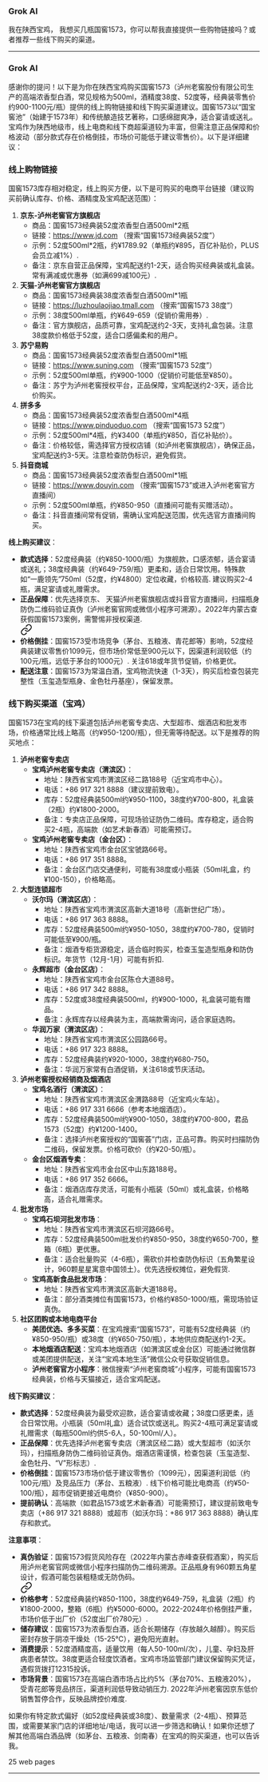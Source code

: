 

### Grok AI

<div class="thinking-container"></div><div class="response-content-markdown [&amp;_a]:text-current [&amp;_a:hover]:text-primary [&amp;_a:hover]:decoration-primary [&amp;_a]:underline [&amp;_a]:decoration-primary/30 [&amp;_a]:underline-offset-2 [&amp;_h2:first-child]:mt-0 [&amp;_h3:first-child]:mt-0 [&amp;_h4:first-child]:mt-0"><p dir="auto" class="break-words" style="white-space: pre-wrap;">我在陕西宝鸡， 我想买几瓶国窖1573，你可以帮我直接提供一些购物链接吗？或者推荐一些线下购买的渠道。</p></div><section class="inline-media-container flex flex-col gap-1"></section>

---

### Grok AI

<div class="thinking-container"></div><div class="response-content-markdown [&amp;_a]:text-current [&amp;_a:hover]:text-primary [&amp;_a:hover]:decoration-primary [&amp;_a]:underline [&amp;_a]:decoration-primary/30 [&amp;_a]:underline-offset-2 [&amp;_h2:first-child]:mt-0 [&amp;_h3:first-child]:mt-0 [&amp;_h4:first-child]:mt-0"><p dir="auto" class="break-words" style="white-space: pre-wrap;">感谢你的提问！以下是为你在陕西宝鸡购买国窖1573（泸州老窖股份有限公司生产的高端浓香型白酒，常见规格为500ml，酒精度38度、52度等，经典装零售价约900-1100元/瓶）提供的线上购物链接和线下购买渠道建议。国窖1573以“国宝窖池”（始建于1573年）和传统酿造技艺著称，口感绵甜爽净，适合宴请或送礼。宝鸡作为陕西地级市，线上电商和线下商超渠道较为丰富，但需注意正品保障和价格波动（部分款式存在价格倒挂，市场价可能低于建议零售价）。以下是详细建议：</p>
<h3 dir="auto" class="">线上购物链接</h3>
<p dir="auto" class="break-words" style="white-space: pre-wrap;">国窖1573库存相对稳定，线上购买方便，以下是可购买的电商平台链接（建议购买前确认库存、价格、酒精度及宝鸡配送范围）：</p>
<ol dir="auto" class="marker:text-secondary">
<li class="break-words"><strong>京东-泸州老窖官方旗舰店</strong>
<ul dir="auto" class="marker:text-secondary">
<li class="break-words">商品：国窖1573经典装52度浓香型白酒500ml*2瓶</li>
<li class="break-words">链接：<a href="https://www.jd.com" target="_blank" rel="noopener noreferrer">https://www.jd.com</a> （搜索“国窖1573经典装52度”）</li>
<li class="break-words">示例：52度500ml*2瓶，约¥1789.92（单瓶约¥895，百亿补贴价，PLUS会员立减1%）.  <a href="https://www.zhizhizhi.com/n/ar7co" target="_blank" rel="noopener noreferrer" class="web-search-result-chip focus:outline-none focus-visible:outline-none focus-visible:bg:input rounded-md ml-1 mr-0.5" data-state="closed"><div class="inline-flex align-text-bottom items-center justify-center select-none my-0 rounded-md bg-important border border-card-border opacity-60 grayscale hover:filter-none hover:opacity-100 transition-opacity"><img class="size-[18px] m-0 rounded-md" alt="" src="https://imgs.search.brave.com/3apWuBWMfD9xaKvXipnnqnJy6RkXczirTUUuonL2p7E/rs:fit:64:0:0:0/g:ce/aHR0cDovL2Zhdmlj/b25zLnNlYXJjaC5i/cmF2ZS5jb20vaWNv/bnMvMjBlNjRjMzM4/MzYxZjVlMmY3M2U2/Y2MxY2Y3NjJkMTBj/MDY2MTliMTZjYzU2/OWYwNDJiMTNmM2Mx/NTYyZGIzYi93d3cu/emhpemhpemhpLmNv/bS8"></div></a></li>
<li class="break-words">备注：京东自营正品保障，宝鸡配送约1-2天，适合购买经典装或礼盒装。常有满减或优惠券（如满699减100元）.<a href="https://www.smzdm.com/p/115265240/" target="_blank" rel="noopener noreferrer" class="web-search-result-chip focus:outline-none focus-visible:outline-none focus-visible:bg:input rounded-md ml-1 mr-0.5" data-state="closed"><div class="inline-flex align-text-bottom items-center justify-center select-none my-0 rounded-md bg-important border border-card-border opacity-60 grayscale hover:filter-none hover:opacity-100 transition-opacity"><img class="size-[18px] m-0 rounded-md" alt="" src="https://imgs.search.brave.com/7-adwMAlfDUGFGWYXH9wpxXeRSlQGI6JYXD3-aMxmSY/rs:fit:64:0:0:0/g:ce/aHR0cDovL2Zhdmlj/b25zLnNlYXJjaC5i/cmF2ZS5jb20vaWNv/bnMvOTJiN2IzYTNm/ZTJjNzkyMDM4NWIx/NWE2ZWU3Mzc1NmM4/NTUzN2M4NzJjZDVi/MDk0M2IxNDk1MGZk/YzE0NjdjOS93d3cu/c216ZG0uY29tLw"></div></a></li>
</ul>
</li>
<li class="break-words"><strong>天猫-泸州老窖官方旗舰店</strong>
<ul dir="auto" class="marker:text-secondary">
<li class="break-words">商品：国窖1573经典装38度浓香型白酒500ml*1瓶</li>
<li class="break-words">链接：<a href="https://luzhoulaojiao.tmall.com" target="_blank" rel="noopener noreferrer">https://luzhoulaojiao.tmall.com</a> （搜索“国窖1573 38度”）</li>
<li class="break-words">示例：38度500ml单瓶，约¥649-659（促销价需用券）.  <a href="https://www.smzdm.com/p/127595800/" target="_blank" rel="noopener noreferrer" class="web-search-result-chip focus:outline-none focus-visible:outline-none focus-visible:bg:input rounded-md ml-1 mr-0.5" data-state="closed"><div class="inline-flex align-text-bottom items-center justify-center select-none my-0 rounded-md bg-important border border-card-border opacity-60 grayscale hover:filter-none hover:opacity-100 transition-opacity"><img class="size-[18px] m-0 rounded-md" alt="" src="https://imgs.search.brave.com/7-adwMAlfDUGFGWYXH9wpxXeRSlQGI6JYXD3-aMxmSY/rs:fit:64:0:0:0/g:ce/aHR0cDovL2Zhdmlj/b25zLnNlYXJjaC5i/cmF2ZS5jb20vaWNv/bnMvOTJiN2IzYTNm/ZTJjNzkyMDM4NWIx/NWE2ZWU3Mzc1NmM4/NTUzN2M4NzJjZDVi/MDk0M2IxNDk1MGZk/YzE0NjdjOS93d3cu/c216ZG0uY29tLw"></div></a><a href="https://www.smzdm.com/p/115265240/" target="_blank" rel="noopener noreferrer" class="web-search-result-chip focus:outline-none focus-visible:outline-none focus-visible:bg:input rounded-md ml-1 mr-0.5" data-state="closed"><div class="inline-flex align-text-bottom items-center justify-center select-none my-0 rounded-md bg-important border border-card-border opacity-60 grayscale hover:filter-none hover:opacity-100 transition-opacity"><img class="size-[18px] m-0 rounded-md" alt="" src="https://imgs.search.brave.com/7-adwMAlfDUGFGWYXH9wpxXeRSlQGI6JYXD3-aMxmSY/rs:fit:64:0:0:0/g:ce/aHR0cDovL2Zhdmlj/b25zLnNlYXJjaC5i/cmF2ZS5jb20vaWNv/bnMvOTJiN2IzYTNm/ZTJjNzkyMDM4NWIx/NWE2ZWU3Mzc1NmM4/NTUzN2M4NzJjZDVi/MDk0M2IxNDk1MGZk/YzE0NjdjOS93d3cu/c216ZG0uY29tLw"></div></a></li>
<li class="break-words">备注：官方旗舰店，品质可靠，宝鸡配送约2-3天，支持礼盒包装。注意38度款价格低于52度，适合口感偏柔和的用户。</li>
</ul>
</li>
<li class="break-words"><strong>苏宁易购</strong>
<ul dir="auto" class="marker:text-secondary">
<li class="break-words">商品：国窖1573经典装52度浓香型白酒500ml*1瓶</li>
<li class="break-words">链接：<a href="https://www.suning.com" target="_blank" rel="noopener noreferrer">https://www.suning.com</a> （搜索“国窖1573 52度”）</li>
<li class="break-words">示例：52度500ml单瓶，约¥900-1000（促销价可能低至¥850）。</li>
<li class="break-words">备注：苏宁为泸州老窖授权平台，正品保障，宝鸡配送约2-3天，适合比价购买。</li>
</ul>
</li>
<li class="break-words"><strong>拼多多</strong>
<ul dir="auto" class="marker:text-secondary">
<li class="break-words">商品：国窖1573经典装52度浓香型白酒500ml*4瓶</li>
<li class="break-words">链接：<a href="https://www.pinduoduo.com" target="_blank" rel="noopener noreferrer">https://www.pinduoduo.com</a> （搜索“国窖1573 52度”）</li>
<li class="break-words">示例：52度500ml*4瓶，约¥3400（单瓶约¥850，百亿补贴价）。</li>
<li class="break-words">备注：价格较低，需选择官方授权店铺（如泸州老窖旗舰店），确保正品，宝鸡配送约3-5天。注意检查防伪标识，避免假货。</li>
</ul>
</li>
<li class="break-words"><strong>抖音商城</strong>
<ul dir="auto" class="marker:text-secondary">
<li class="break-words">商品：国窖1573经典装52度浓香型白酒500ml*1瓶</li>
<li class="break-words">链接：<a href="https://www.douyin.com" target="_blank" rel="noopener noreferrer">https://www.douyin.com</a> （搜索“国窖1573”或进入泸州老窖官方直播间）</li>
<li class="break-words">示例：52度500ml单瓶，约¥850-950（直播间可能有买赠活动）。</li>
<li class="break-words">备注：抖音直播间常有促销，需确认宝鸡配送范围，优先选官方直播间购买。</li>
</ul>
</li>
</ol>
<p dir="auto" class="break-words" style="white-space: pre-wrap;"><strong>线上购买建议</strong>：</p>
<ul dir="auto" class="marker:text-secondary">
<li class="break-words"><strong>款式选择</strong>：52度经典装（约¥850-1000/瓶）为旗舰款，口感浓郁，适合宴请或送礼；38度经典装（约¥649-759/瓶）更柔和，适合日常饮用。特殊款如“一鹿领先”750ml（52度，约¥4800）定位收藏，价格较高. 建议购买2-4瓶，满足宴请或礼赠需求。<a href="https://www.178hui.com/shenjia/19386658.html" target="_blank" rel="noopener noreferrer" class="web-search-result-chip focus:outline-none focus-visible:outline-none focus-visible:bg:input rounded-md ml-1 mr-0.5" data-state="closed"><div class="inline-flex align-text-bottom items-center justify-center select-none my-0 rounded-md bg-important border border-card-border opacity-60 grayscale hover:filter-none hover:opacity-100 transition-opacity"><img class="size-[18px] m-0 rounded-md" alt="" src="https://imgs.search.brave.com/VRB2hRjKKwLJ3Mun57WqUbj_3HnlIhjHvA5ZdB40hvI/rs:fit:64:0:0:0/g:ce/aHR0cDovL2Zhdmlj/b25zLnNlYXJjaC5i/cmF2ZS5jb20vaWNv/bnMvODJlNGFiNTZl/NTI2YWEzOWY5Yzdl/NmZhMjk1MWYxZWU1/NjJiM2VlZjFlNGE5/YmNhNmQwM2E4ZGE3/MWRmN2I5NS93d3cu/MTc4aHVpLmNvbS8"></div></a></li>
<li class="break-words"><strong>正品保障</strong>：优先选择京东、 天猫泸州老窖旗舰店或抖音官方直播间，扫描瓶身防伪二维码验证真伪（泸州老窖官网或微信小程序可溯源）。2022年内蒙古查获假国窖1573案例，需警惕非授权渠道.<a href="http://www.315online.com/zhijian/center/list_64_68.html" target="_blank" rel="noopener noreferrer" class="web-search-result-chip focus:outline-none focus-visible:outline-none focus-visible:bg:input rounded-md ml-1 mr-0.5" data-state="closed"><div class="inline-flex align-text-bottom items-center justify-center select-none my-0 rounded-md bg-important border border-card-border opacity-60 grayscale hover:filter-none hover:opacity-100 transition-opacity"><svg xmlns="http://www.w3.org/2000/svg" width="24" height="24" viewBox="0 0 24 24" fill="none" stroke="currentColor" stroke-width="2" stroke-linecap="round" stroke-linejoin="round" class="lucide lucide-link size-3 m-[3px]"><path d="M10 13a5 5 0 0 0 7.54.54l3-3a5 5 0 0 0-7.07-7.07l-1.72 1.71"></path><path d="M14 11a5 5 0 0 0-7.54-.54l-3 3a5 5 0 0 0 7.07 7.07l1.71-1.71"></path></svg></div></a></li>
<li class="break-words"><strong>价格倒挂</strong>：国窖1573受市场竞争（茅台、五粮液、青花郎等）影响，52度经典装建议零售价1099元，但市场价常低至900元以下，因渠道利润较低（约100元/瓶，远低于茅台的1000元）. 关注618或年货节促销，价格更优。<a href="https://www.jiemian.com/article/3479345.html" target="_blank" rel="noopener noreferrer" class="web-search-result-chip focus:outline-none focus-visible:outline-none focus-visible:bg:input rounded-md ml-1 mr-0.5" data-state="closed"><div class="inline-flex align-text-bottom items-center justify-center select-none my-0 rounded-md bg-important border border-card-border opacity-60 grayscale hover:filter-none hover:opacity-100 transition-opacity"><img class="size-[18px] m-0 rounded-md" alt="" src="https://imgs.search.brave.com/bJUS1Zm-ggSmNyQSu9ixZ8ERSPuEWjhm4B5sOOCP-Ek/rs:fit:64:0:0:0/g:ce/aHR0cDovL2Zhdmlj/b25zLnNlYXJjaC5i/cmF2ZS5jb20vaWNv/bnMvNWM2NTI4NGY5/ZTk3OGVlYzhkY2Ex/ZTM0NWVlZTIwMmNk/YzdiNjAwM2QwMDg5/ZGQ0ZmZmMTg5YzIz/YTBiZTc2MS93d3cu/amllbWlhbi5jb20v"></div></a></li>
<li class="break-words"><strong>配送注意</strong>：国窖1573为常温白酒，宝鸡物流快速（1-3天），购买后检查包装完整性（玉玺造型瓶身、金色牡丹基座），保留发票。</li>
</ul>
<h3 dir="auto" class="">线下购买渠道（宝鸡）</h3>
<p dir="auto" class="break-words" style="white-space: pre-wrap;">国窖1573在宝鸡的线下渠道包括泸州老窖专卖店、大型超市、烟酒店和批发市场，价格通常比线上略高（约¥950-1200/瓶），但无需等待配送。以下是推荐的购买地点：</p>
<ol dir="auto" class="marker:text-secondary">
<li class="break-words"><strong>泸州老窖专卖店</strong>
<ul dir="auto" class="marker:text-secondary">
<li class="break-words"><strong>宝鸡泸州老窖专卖店（渭滨区）</strong>：
<ul dir="auto" class="marker:text-secondary">
<li class="break-words">地址：陕西省宝鸡市渭滨区经二路188号（近宝鸡市中心）。</li>
<li class="break-words">电话：+86 917 321 8888（建议提前致电）。</li>
<li class="break-words">库存：52度经典装500ml约¥950-1100，38度约¥700-800，礼盒装（2瓶）约¥1800-2000。</li>
<li class="break-words">备注：专卖店正品保障，可现场验证防伪二维码。库存稳定，适合购买2-4瓶，高端款（如艺术新春酒）可能需预订。</li>
</ul>
</li>
<li class="break-words"><strong>宝鸡泸州老窖专卖店（金台区）</strong>：
<ul dir="auto" class="marker:text-secondary">
<li class="break-words">地址：陕西省宝鸡市金台区宝虢路66号。</li>
<li class="break-words">电话：+86 917 351 8888。</li>
<li class="break-words">备注：金台区门店交通便利，可能有38度或小瓶装（50ml礼盒，约¥100-150），价格略高。</li>
</ul>
</li>
</ul>
</li>
<li class="break-words"><strong>大型连锁超市</strong>
<ul dir="auto" class="marker:text-secondary">
<li class="break-words"><strong>沃尔玛（渭滨区店）</strong>：
<ul dir="auto" class="marker:text-secondary">
<li class="break-words">地址：陕西省宝鸡市渭滨区高新大道18号（高新世纪广场）。</li>
<li class="break-words">电话：+86 917 363 8888。</li>
<li class="break-words">库存：52度经典装500ml约¥950-1050，38度约¥700-780，促销时可能低至¥900/瓶。</li>
<li class="break-words">备注：烟酒专柜货源稳定，适合临时购买，检查玉玺造型瓶身和防伪标识。年货节（12月-1月）可能有折扣.<a href="https://news.qq.com/rain/a/20250124A08L9W00" target="_blank" rel="noopener noreferrer" class="web-search-result-chip focus:outline-none focus-visible:outline-none focus-visible:bg:input rounded-md ml-1 mr-0.5" data-state="closed"><div class="inline-flex align-text-bottom items-center justify-center select-none my-0 rounded-md bg-important border border-card-border opacity-60 grayscale hover:filter-none hover:opacity-100 transition-opacity"><img class="size-[18px] m-0 rounded-md" alt="" src="https://imgs.search.brave.com/awBc3-vxqapeROYM96hg_S-IuXHxwihC7vBOLv-s8vY/rs:fit:64:0:0:0/g:ce/aHR0cDovL2Zhdmlj/b25zLnNlYXJjaC5i/cmF2ZS5jb20vaWNv/bnMvMmEyODY4OTg0/NGJkZTk1MjFkMjEz/OWFkMTgwMjNmNTcx/OWE4YmQxM2JmNWQ4/MWNjYmNiZDRmNWRj/YWZmMjI4Mi9uZXdz/LnFxLmNvbS8"></div></a></li>
</ul>
</li>
<li class="break-words"><strong>永辉超市（金台区店）</strong>：
<ul dir="auto" class="marker:text-secondary">
<li class="break-words">地址：陕西省宝鸡市金台区陈仓大道88号。</li>
<li class="break-words">电话：+86 917 342 8888。</li>
<li class="break-words">库存：52度或38度经典装500ml，约¥900-1000，礼盒装可能有赠品。</li>
<li class="break-words">备注：永辉库存以经典装为主，高端款需询问，适合家庭选购。</li>
</ul>
</li>
<li class="break-words"><strong>华润万家（渭滨区店）</strong>：
<ul dir="auto" class="marker:text-secondary">
<li class="break-words">地址：陕西省宝鸡市渭滨区公园路66号。</li>
<li class="break-words">电话：+86 917 323 8888。</li>
<li class="break-words">库存：52度经典装约¥920-1000，38度约¥680-750。</li>
<li class="break-words">备注：华润万家常有白酒促销，关注618或节庆活动。</li>
</ul>
</li>
</ul>
</li>
<li class="break-words"><strong>泸州老窖授权经销商及烟酒店</strong>
<ul dir="auto" class="marker:text-secondary">
<li class="break-words"><strong>宝鸡名酒行（渭滨区）</strong>：
<ul dir="auto" class="marker:text-secondary">
<li class="break-words">地址：陕西省宝鸡市渭滨区金渭路88号（近宝鸡火车站）。</li>
<li class="break-words">电话：+86 917 331 6666（参考本地烟酒店）。</li>
<li class="break-words">库存：52度经典装500ml约¥900-1050，38度约¥700-800，君品1573（52度）约¥1200-1400。</li>
<li class="break-words">备注：选择泸州老窖授权的“国窖荟”门店，正品可靠。购买时扫描防伪二维码，保留发票。价格可砍价（约¥20-50/瓶）。</li>
</ul>
</li>
<li class="break-words"><strong>金台区烟酒专卖</strong>：
<ul dir="auto" class="marker:text-secondary">
<li class="break-words">地址：陕西省宝鸡市金台区中山东路188号。</li>
<li class="break-words">电话：+86 917 352 6666。</li>
<li class="break-words">备注：烟酒店库存灵活，可能有小瓶装（50ml）或礼盒装，价格略高，适合礼赠需求。</li>
</ul>
</li>
</ul>
</li>
<li class="break-words"><strong>批发市场</strong>
<ul dir="auto" class="marker:text-secondary">
<li class="break-words"><strong>宝鸡石坝河批发市场</strong>：
<ul dir="auto" class="marker:text-secondary">
<li class="break-words">地址：陕西省宝鸡市渭滨区石坝河路66号。</li>
<li class="break-words">库存：52度经典装500ml批发价约¥850-950，38度约¥650-700，整箱（6瓶）更优惠。</li>
<li class="break-words">备注：适合批量购买（4-6瓶），需砍价并检查防伪标识（五角繁星设计，960颗星星寓意中国领土）。优先选授权摊位，避免假货.  <a href="https://www.smzdm.com/p/127595800/" target="_blank" rel="noopener noreferrer" class="web-search-result-chip focus:outline-none focus-visible:outline-none focus-visible:bg:input rounded-md ml-1 mr-0.5" data-state="closed"><div class="inline-flex align-text-bottom items-center justify-center select-none my-0 rounded-md bg-important border border-card-border opacity-60 grayscale hover:filter-none hover:opacity-100 transition-opacity"><img class="size-[18px] m-0 rounded-md" alt="" src="https://imgs.search.brave.com/7-adwMAlfDUGFGWYXH9wpxXeRSlQGI6JYXD3-aMxmSY/rs:fit:64:0:0:0/g:ce/aHR0cDovL2Zhdmlj/b25zLnNlYXJjaC5i/cmF2ZS5jb20vaWNv/bnMvOTJiN2IzYTNm/ZTJjNzkyMDM4NWIx/NWE2ZWU3Mzc1NmM4/NTUzN2M4NzJjZDVi/MDk0M2IxNDk1MGZk/YzE0NjdjOS93d3cu/c216ZG0uY29tLw"></div></a></li>
</ul>
</li>
<li class="break-words"><strong>宝鸡高新食品批发市场</strong>：
<ul dir="auto" class="marker:text-secondary">
<li class="break-words">地址：陕西省宝鸡市渭滨区高新大道188号。</li>
<li class="break-words">备注：部分酒类摊位有国窖1573，价格约¥850-1000/瓶，需现场验证真伪。</li>
</ul>
</li>
</ul>
</li>
<li class="break-words"><strong>社区团购或本地电商平台</strong>
<ul dir="auto" class="marker:text-secondary">
<li class="break-words"><strong>美团优选、多多买菜</strong>：在宝鸡搜索“国窖1573”，可能有52度经典装（约¥850-950/瓶）或38度（约¥650-750/瓶），本地供应商配送约1-2天。</li>
<li class="break-words"><strong>本地烟酒店配送</strong>：宝鸡本地烟酒店（如渭滨区或金台区）可能通过微信群或美团提供配送，关注“宝鸡本地生活”微信公众号获取促销信息。</li>
<li class="break-words"><strong>泸州老窖官方小程序</strong>：微信搜索“泸州老窖商城”小程序，可能有国窖1573经典装，价格与天猫接近，适合宝鸡配送。</li>
</ul>
</li>
</ol>
<p dir="auto" class="break-words" style="white-space: pre-wrap;"><strong>线下购买建议</strong>：</p>
<ul dir="auto" class="marker:text-secondary">
<li class="break-words"><strong>款式选择</strong>：52度经典装为最受欢迎款，适合宴请或收藏；38度口感更柔，适合日常饮用。小瓶装（50ml礼盒）适合试饮或送礼。购买2-4瓶可满足宴请或礼赠需求（每瓶500ml约供5-6人，50-100ml/人）。</li>
<li class="break-words"><strong>正品保障</strong>：优先选择泸州老窖专卖店（渭滨区经二路）或大型超市（如沃尔玛），扫描瓶身防伪二维码验证真伪。烟酒店需谨慎，检查包装（玉玺造型、金色牡丹、“V”形标志）.  <a href="https://www.smzdm.com/p/127595800/" target="_blank" rel="noopener noreferrer" class="web-search-result-chip focus:outline-none focus-visible:outline-none focus-visible:bg:input rounded-md ml-1 mr-0.5" data-state="closed"><div class="inline-flex align-text-bottom items-center justify-center select-none my-0 rounded-md bg-important border border-card-border opacity-60 grayscale hover:filter-none hover:opacity-100 transition-opacity"><img class="size-[18px] m-0 rounded-md" alt="" src="https://imgs.search.brave.com/7-adwMAlfDUGFGWYXH9wpxXeRSlQGI6JYXD3-aMxmSY/rs:fit:64:0:0:0/g:ce/aHR0cDovL2Zhdmlj/b25zLnNlYXJjaC5i/cmF2ZS5jb20vaWNv/bnMvOTJiN2IzYTNm/ZTJjNzkyMDM4NWIx/NWE2ZWU3Mzc1NmM4/NTUzN2M4NzJjZDVi/MDk0M2IxNDk1MGZk/YzE0NjdjOS93d3cu/c216ZG0uY29tLw"></div></a></li>
<li class="break-words"><strong>价格倒挂</strong>：国窖1573市场价低于建议零售价（1099元），因渠道利润低（约100元/瓶）及竞品压力（茅台、五粮液）. 线下价格可能比电商高（约¥50-100/瓶），超市促销更接近电商价（¥850-900）。  <a href="https://www.jiemian.com/article/3479345.html" target="_blank" rel="noopener noreferrer" class="web-search-result-chip focus:outline-none focus-visible:outline-none focus-visible:bg:input rounded-md ml-1 mr-0.5" data-state="closed"><div class="inline-flex align-text-bottom items-center justify-center select-none my-0 rounded-md bg-important border border-card-border opacity-60 grayscale hover:filter-none hover:opacity-100 transition-opacity"><img class="size-[18px] m-0 rounded-md" alt="" src="https://imgs.search.brave.com/bJUS1Zm-ggSmNyQSu9ixZ8ERSPuEWjhm4B5sOOCP-Ek/rs:fit:64:0:0:0/g:ce/aHR0cDovL2Zhdmlj/b25zLnNlYXJjaC5i/cmF2ZS5jb20vaWNv/bnMvNWM2NTI4NGY5/ZTk3OGVlYzhkY2Ex/ZTM0NWVlZTIwMmNk/YzdiNjAwM2QwMDg5/ZGQ0ZmZmMTg5YzIz/YTBiZTc2MS93d3cu/amllbWlhbi5jb20v"></div></a></li>
<li class="break-words"><strong>提前确认</strong>：高端款（如君品1573或艺术新春酒）可能需预订，建议提前致电专卖店（+86 917 321 8888）或超市（如沃尔玛：+86 917 363 8888）确认库存和款式。</li>
</ul>
<p dir="auto" class="break-words" style="white-space: pre-wrap;"><strong>注意事项</strong>：</p>
<ul dir="auto" class="marker:text-secondary">
<li class="break-words"><strong>真伪验证</strong>：国窖1573假货风险存在（2022年内蒙古赤峰查获假酒案），购买后用泸州老窖官网或微信小程序扫描防伪二维码溯源。正品瓶身有960颗五角星设计，假酒可能包装粗糙或无防伪码。  <a href="http://www.315online.com/zhijian/center/list_64_68.html" target="_blank" rel="noopener noreferrer" class="web-search-result-chip focus:outline-none focus-visible:outline-none focus-visible:bg:input rounded-md ml-1 mr-0.5" data-state="closed"><div class="inline-flex align-text-bottom items-center justify-center select-none my-0 rounded-md bg-important border border-card-border opacity-60 grayscale hover:filter-none hover:opacity-100 transition-opacity"><svg xmlns="http://www.w3.org/2000/svg" width="24" height="24" viewBox="0 0 24 24" fill="none" stroke="currentColor" stroke-width="2" stroke-linecap="round" stroke-linejoin="round" class="lucide lucide-link size-3 m-[3px]"><path d="M10 13a5 5 0 0 0 7.54.54l3-3a5 5 0 0 0-7.07-7.07l-1.72 1.71"></path><path d="M14 11a5 5 0 0 0-7.54-.54l-3 3a5 5 0 0 0 7.07 7.07l1.71-1.71"></path></svg></div></a></li>
<li class="break-words"><strong>价格参考</strong>：52度经典装约¥850-1100，38度约¥649-759，礼盒装（2瓶）约¥1800-2000，整箱（6瓶）约¥5000-6000。2022-2024年价格倒挂严重，市场价低于出厂价（52度出厂价780元）.  <a href="https://www.jiemian.com/article/3479345.html" target="_blank" rel="noopener noreferrer" class="web-search-result-chip focus:outline-none focus-visible:outline-none focus-visible:bg:input rounded-md ml-1 mr-0.5" data-state="closed"><div class="inline-flex align-text-bottom items-center justify-center select-none my-0 rounded-md bg-important border border-card-border opacity-60 grayscale hover:filter-none hover:opacity-100 transition-opacity"><img class="size-[18px] m-0 rounded-md" alt="" src="https://imgs.search.brave.com/bJUS1Zm-ggSmNyQSu9ixZ8ERSPuEWjhm4B5sOOCP-Ek/rs:fit:64:0:0:0/g:ce/aHR0cDovL2Zhdmlj/b25zLnNlYXJjaC5i/cmF2ZS5jb20vaWNv/bnMvNWM2NTI4NGY5/ZTk3OGVlYzhkY2Ex/ZTM0NWVlZTIwMmNk/YzdiNjAwM2QwMDg5/ZGQ0ZmZmMTg5YzIz/YTBiZTc2MS93d3cu/amllbWlhbi5jb20v"></div></a></li>
<li class="break-words"><strong>储存建议</strong>：国窖1573为浓香型白酒，适合长期储存（存放越久越醇）。购买后密封存放于阴凉干燥处（15-25℃），避免阳光直射。</li>
<li class="break-words"><strong>消费提示</strong>：52度酒精度高，适量饮用（每人50-100ml/次），儿童、孕妇及肝病患者禁饮。38度更适合轻度饮酒者。宝鸡市场监管部门建议保留购买凭证，遇假货拨打12315投诉。</li>
<li class="break-words"><strong>市场背景</strong>：国窖1573在高端白酒市场占比约5%（茅台70%、五粮液20%），受青花郎等竞品挤压，渠道利润低导致动销压力. 2022年泸州老窖因京东低价销售暂停合作，反映品牌控价难度.<a href="https://www.jiemian.com/article/3479345.html" target="_blank" rel="noopener noreferrer" class="web-search-result-chip focus:outline-none focus-visible:outline-none focus-visible:bg:input rounded-md ml-1 mr-0.5" data-state="closed"><div class="inline-flex align-text-bottom items-center justify-center select-none my-0 rounded-md bg-important border border-card-border opacity-60 grayscale hover:filter-none hover:opacity-100 transition-opacity"><img class="size-[18px] m-0 rounded-md" alt="" src="https://imgs.search.brave.com/bJUS1Zm-ggSmNyQSu9ixZ8ERSPuEWjhm4B5sOOCP-Ek/rs:fit:64:0:0:0/g:ce/aHR0cDovL2Zhdmlj/b25zLnNlYXJjaC5i/cmF2ZS5jb20vaWNv/bnMvNWM2NTI4NGY5/ZTk3OGVlYzhkY2Ex/ZTM0NWVlZTIwMmNk/YzdiNjAwM2QwMDg5/ZGQ0ZmZmMTg5YzIz/YTBiZTc2MS93d3cu/amllbWlhbi5jb20v"></div></a><a href="https://www.culturechina.cn/m/183494.html" target="_blank" rel="noopener noreferrer" class="web-search-result-chip focus:outline-none focus-visible:outline-none focus-visible:bg:input rounded-md ml-1 mr-0.5" data-state="closed"><div class="inline-flex align-text-bottom items-center justify-center select-none my-0 rounded-md bg-important border border-card-border opacity-60 grayscale hover:filter-none hover:opacity-100 transition-opacity"><img class="size-[18px] m-0 rounded-md" alt="" src="https://imgs.search.brave.com/GYjsUBCOT5LzzChQxJcp4KUWsD3ca8JdzIIA_l-IeLU/rs:fit:64:0:0:0/g:ce/aHR0cDovL2Zhdmlj/b25zLnNlYXJjaC5i/cmF2ZS5jb20vaWNv/bnMvNjk4MjI5ZjI2/MjEwODA1ZjUyZTYx/ZTAzM2JhODQxNjgz/NDYwYzVjMmY0MGQw/ODI2ZDE3ZTNiZGJh/ZmYxMjNhZC93d3cu/Y3VsdHVyZWNoaW5h/LmNuLw"></div></a><a href="https://www.dsb.cn/202500.html" target="_blank" rel="noopener noreferrer" class="web-search-result-chip focus:outline-none focus-visible:outline-none focus-visible:bg:input rounded-md ml-1 mr-0.5" data-state="closed"><div class="inline-flex align-text-bottom items-center justify-center select-none my-0 rounded-md bg-important border border-card-border opacity-60 grayscale hover:filter-none hover:opacity-100 transition-opacity"><img class="size-[18px] m-0 rounded-md" alt="" src="https://imgs.search.brave.com/NTUJIGXpM1HN0EV77q8xwbxK6M4WpjvBQ2rKjDJ3WAA/rs:fit:64:0:0:0/g:ce/aHR0cDovL2Zhdmlj/b25zLnNlYXJjaC5i/cmF2ZS5jb20vaWNv/bnMvZmMwYjBhZDVi/OTliZmFhZDRkNjA4/MzQ0ZWU4MDY0NjUx/MmE0MmZlYmFjZDUz/ZGU3Njc5ZDYwYjRi/MGY1Mjg4ZC93d3cu/ZHNiLmNuLw"></div></a></li>
</ul>
<p dir="auto" class="break-words" style="white-space: pre-wrap;">如果你有特定款式偏好（如52度经典装或38度）、数量需求（2-4瓶）、预算范围，或需要某家门店的详细地址/电话，我可以进一步筛选和确认！如果你还想了解其他高端白酒品牌（如茅台、五粮液、剑南春）在宝鸡的购买渠道，也可以告诉我。</p></div><section class="inline-media-container flex flex-col gap-1"></section><div class="flex gap-2 mt-4"><div class="search-results flex -ml-1 text-sm gap-2 mb-1"><div class="flex flex-row items-center pr-4 py-1 rounded-full cursor-pointer bg-foreground border border-card-border hover:bg-card-hover hover:border-card-border-focus"><div style="z-index: 3;"><div class="align-text-bottom items-center justify-center select-none transition my-0 rounded-md opacity-100 ml-1.5 flex bg-popover overflow-hidden border border-background z-3"><img class="size-[18px] m-0 rounded-md" alt="" src="https://imgs.search.brave.com/MbxKEfEkBtbAuI8O3mS77BgBoA8o83LpBau0DCIIkLU/rs:fit:64:0:0:0/g:ce/aHR0cDovL2Zhdmlj/b25zLnNlYXJjaC5i/cmF2ZS5jb20vaWNv/bnMvYWEwNzU3ZDli/Y2ZkN2ZmZjMwYThm/NDI2M2M4NzY3YzEy/MmRlZmEwYmE5ODFi/ZDI5YTFhZDI3MWNh/NTJjYWY5NS93d3cu/YW1hem9uLmNvLmpw/Lw"></div></div><div style="z-index: 2;"><div class="align-text-bottom items-center justify-center select-none transition my-0 rounded-md opacity-100 flex bg-popover overflow-hidden border border-background z-2 -ml-2"><img class="size-[18px] m-0 rounded-md" alt="" src="https://imgs.search.brave.com/3apWuBWMfD9xaKvXipnnqnJy6RkXczirTUUuonL2p7E/rs:fit:64:0:0:0/g:ce/aHR0cDovL2Zhdmlj/b25zLnNlYXJjaC5i/cmF2ZS5jb20vaWNv/bnMvMjBlNjRjMzM4/MzYxZjVlMmY3M2U2/Y2MxY2Y3NjJkMTBj/MDY2MTliMTZjYzU2/OWYwNDJiMTNmM2Mx/NTYyZGIzYi93d3cu/emhpemhpemhpLmNv/bS8"></div></div><div style="z-index: 1;"><div class="align-text-bottom items-center justify-center select-none transition my-0 rounded-md opacity-100 flex bg-popover overflow-hidden border border-background z-1 -ml-2"><img class="size-[18px] m-0 rounded-md" alt="" src="https://imgs.search.brave.com/7-adwMAlfDUGFGWYXH9wpxXeRSlQGI6JYXD3-aMxmSY/rs:fit:64:0:0:0/g:ce/aHR0cDovL2Zhdmlj/b25zLnNlYXJjaC5i/cmF2ZS5jb20vaWNv/bnMvOTJiN2IzYTNm/ZTJjNzkyMDM4NWIx/NWE2ZWU3Mzc1NmM4/NTUzN2M4NzJjZDVi/MDk0M2IxNDk1MGZk/YzE0NjdjOS93d3cu/c216ZG0uY29tLw"></div></div><div class="truncate ml-2">25 web pages</div></div></div></div>

---